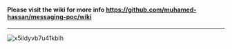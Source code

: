 #### Please visit the wiki for more info https://github.com/muhamed-hassan/messaging-poc/wiki

***

![x5ildyvb7u41kblh](https://user-images.githubusercontent.com/17825804/219566675-8aa26731-aeb6-4ed4-800d-09117c7dfda1.jpg)

